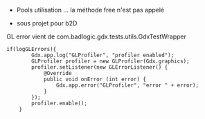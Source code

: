 - Pools utilisation ...  la méthode free n'est pas appelé


- sous projet pour b2D

GL error vient de com.badlogic.gdx.tests.utils.GdxTestWrapper

	if(logGLErrors){
			Gdx.app.log("GLProfiler", "profiler enabled");
			GLProfiler profiler = new GLProfiler(Gdx.graphics);
			profiler.setListener(new GLErrorListener() {
				@Override
				public void onError (int error) {
					Gdx.app.error("GLProfiler", "error " + error);
				}
			});
			profiler.enable();
		}
